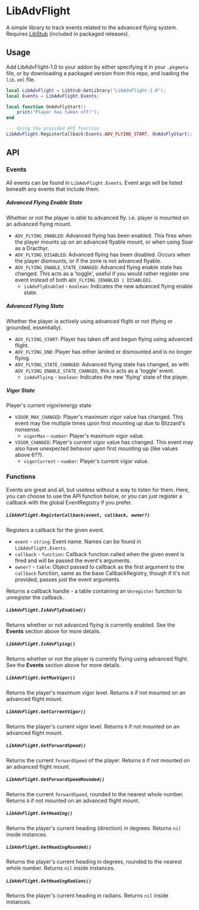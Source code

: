 # LibAdvFlight

A simple library to track events related to the advanced flying system. Requires [LibStub](https://www.curseforge.com/wow/addons/libstub) (included in packaged releases).

## Usage

Add LibAdvFlight-1.0 to your addon by either specifying it in your `.pkgmeta` file, or by downloading a packaged version from this repo, and loading the `lib.xml` file.
```lua
local LibAdvFlight = LibStub:GetLibrary("LibAdvFlight-1.0");
local Events = LibAdvFlight.Events;

local function OnAdvFlyStart()
    print("Player has taken off!");
end

--- Using the provided API function
LibAdvFlight.RegisterCallback(Events.ADV_FLYING_START, OnAdvFlyStart);
```

## API

### Events
All events can be found in `LibAdvFlight.Events`. Event args will be listed beneath any events that include them.

##### Advanced Flying Enable State
Whether or not the player is *able* to advanced fly. i.e. player is mounted on an advanced flying mount.
- `ADV_FLYING_ENABLED`: Advanced flying has been enabled. This fires when the player mounts up on an advanced flyable mount, or when using Soar as a Dracthyr.
- `ADV_FLYING_DISABLED`: Advanced flying has been disabled. Occurs when the player dismounts, or if the zone is not advanced flyable.
- `ADV_FLYING_ENABLE_STATE_CHANGED`: Advanced flying enable state has changed. This acts as a 'toggle', useful if you would rather register one event instead of both `ADV_FLYING_{ENABLED | DISABLED}`.
    - `isAdvFlyEnabled` - `boolean`: Indicates the new advanced flying enable state.

##### Advanced Flying State
Whether the player is actively using advanced flight or not (flying or grounded, essentially).
- `ADV_FLYING_START`: Player has taken off and begun flying using advanced flight.
- `ADV_FLYING_END`: Player has either landed or dismounted and is no longer flying.
- `ADV_FLYING_STATE_CHANGED`: Advanced flying state has changed, as with `ADV_FLYING_ENABLE_STATE_CHANGED`, this is acts as a 'toggle' event.
    - `isAdvFlying` - `boolean`: Indicates the new 'flying' state of the player.

##### Vigor State
Player's current vigor/energy state
- `VIGOR_MAX_CHANGED`: Player's maximum vigor value has changed. This event may fire multiple times upon first mounting up due to Blizzard's nonsense.
    - `vigorMax` - `number`: Player's maximum vigor value.
- `VIGOR_CHANGED`: Player's current vigor value has changed. This event may also have unexpected behavior upon first mounting up (like values above 6??).
    - `vigorCurrent` - `number`: Player's current vigor value.

### Functions
Events are great and all, but useless without a way to listen for them. Here, you can choose to use the API function below, or you can just register a callback with the global EventRegistry if you prefer.

##### `LibAdvFlight.RegisterCallback(event, callback, owner?)`
Registers a callback for the given event.
- `event` - `string`: Event name. Names can be found in `LibAdvFlight.Events`.
- `callback` - `function`: Callback function called when the given event is fired and will be passed the event's arguments.
- `owner?` - `table`: Object passed to callback as the first argument to the `callback` function, same as the base CallbackRegistry, though if it's not provided, passes just the event arguments.

Returns a callback handle - a table containing an `Unregister` function to unregister the callback.

##### `LibAdvFlight.IsAdvFlyEnabled()`
Returns whether or not advanced flying is currently enabled. See the **Events** section above for more details.

##### `LibAdvFlight.IsAdvFlying()`
Returns whether or not the player is currently flying using advanced flight. See the **Events** section above for more details.

##### `LibAdvFlight.GetMaxVigor()`
Returns the player's maximum vigor level. Returns `0` if not mounted on an advanced flight mount.

##### `LibAdvFlight.GetCurrentVigor()`
Returns the player's current vigor level. Returns `0` if not mounted on an advanced flight mount.

##### `LibAdvFlight.GetForwardSpeed()`
Returns the current `forwardSpeed` of the player. Returns `0` if not mounted on an advanced flight mount.

##### `LibAdvFlight.GetForwardSpeedRounded()`
Returns the current `forwardSpeed`, rounded to the nearest whole number. Returns `0` if not mounted on an advanced flight mount.

##### `LibAdvFlight.GetHeading()`
Returns the player's current heading (direction) in degrees. Returns `nil` inside instances.

##### `LibAdvFlight.GetHeadingRounded()`
Returns the player's current heading in degrees, rounded to the nearest whole number. Returns `nil` inside instances.

##### `LibAdvFlight.GetHeadingRadians()`
Returns the player's current heading in radians. Returns `nil` inside instances.

